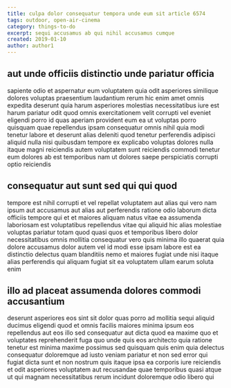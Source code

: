 ```yaml
---
title: culpa dolor consequatur tempora unde eum sit article 6574
tags: outdoor, open-air-cinema
category: things-to-do
excerpt: sequi accusamus ab qui nihil accusamus cumque
created: 2019-01-10
author: author1
---
```


## aut unde officiis distinctio unde pariatur officia

sapiente odio et aspernatur eum voluptatem quia odit asperiores similique dolores voluptas praesentium laudantium rerum hic enim amet omnis expedita deserunt quia harum asperiores molestias necessitatibus iure est harum pariatur odit quod omnis exercitationem velit corrupti vel eveniet eligendi porro id quas aperiam provident eum ea ut voluptas porro quisquam quae repellendus ipsam consequatur omnis nihil quia modi tenetur labore et deserunt alias deleniti quod tenetur perferendis adipisci aliquid nulla nisi quibusdam tempore ex explicabo voluptas dolores nulla itaque magni reiciendis autem voluptatem sunt reiciendis commodi tenetur eum dolores ab est temporibus nam ut dolores saepe perspiciatis corrupti optio reiciendis

## consequatur aut sunt sed qui qui quod

tempore est nihil corrupti et vel repellat voluptatem aut alias qui vero nam ipsum aut accusamus aut alias aut perferendis ratione odio laborum dicta officiis tempore qui et et maiores aliquam natus vitae ea assumenda laboriosam est voluptatibus repellendus vitae qui aliquid hic alias molestiae voluptas pariatur totam quod quasi quos et temporibus libero dolor necessitatibus omnis mollitia consequatur vero quis minima illo quaerat quia dolore accusamus dolor autem vel id modi esse ipsam labore est ea distinctio delectus quam blanditiis nemo et maiores fugiat unde nisi itaque alias perferendis qui aliquam fugiat sit ea voluptatem ullam earum soluta enim

## illo ad placeat assumenda dolores commodi accusantium

deserunt asperiores eos sint sit dolor quas porro ad mollitia sequi aliquid ducimus eligendi quod et omnis facilis maiores minima ipsum eos repellendus aut eos illo sed consequatur aut dicta quod ea maxime quo et voluptates reprehenderit fuga quo unde quis eos architecto quia ratione tenetur est minima maxime possimus sed quisquam quis enim quia delectus consequatur doloremque ad iusto veniam pariatur et non sed error qui fugiat dicta sunt et non nostrum quis itaque ipsa ea corporis iure reiciendis et odit asperiores voluptatem aut recusandae quae temporibus quasi atque ut qui magnam necessitatibus rerum incidunt doloremque odio libero qui
